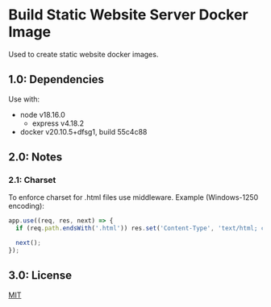 # Build Static Website Server Docker Image

Used to create static website docker images.

## 1.0: Dependencies

Use with:

* node v18.16.0
    * express v4.18.2
* docker v20.10.5+dfsg1, build 55c4c88

## 2.0: Notes

### 2.1: Charset

To enforce charset for .html files use middleware. Example (Windows-1250 encoding):

```javascript
app.use((req, res, next) => {
  if (req.path.endsWith('.html')) res.set('Content-Type', 'text/html; charset=windows-1250');

  next();
});
```

## 3.0: License

[MIT](https://github.com/mmarkovic85/js-build-static-website-server-docker-image/blob/main/LICENSE)
